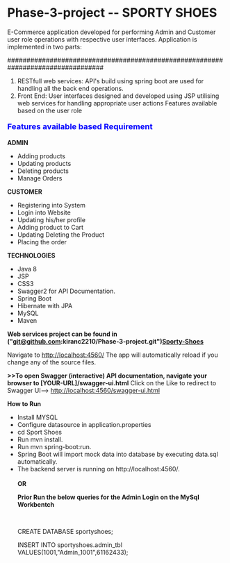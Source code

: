 # Phase-3-project  -- SPORTY SHOES
E-Commerce application developed for performing Admin and Customer user role operations with respective user interfaces. Application is implemented in two parts:


#################################################################################
1) RESTfull web services: API's build using spring boot are used for handling all the back end operations.
2) Front End: User interfaces designed and developed using JSP  utilising web services for handling appropriate user actions
Features available based on the user role

<b><p style="color:blue; font-size:18px;">Features available based Requirement</p></b>

  <b>ADMIN</b>
  <ul><li>
  Adding products</li>
<li>Updating products</li>
<li>Deleting products</li>
<li>Manage Orders</li></ul>


 <b>CUSTOMER</b>
 <ul>
<li>Registering into System</li>
<li>Login into Website</li>
<li>Updating his/her profile</li>
<li>Adding product to Cart</li>
<li>Updating Deleting the Product</li>
<li>Placing the order</li></ul>


<b>TECHNOLOGIES</b>
<ul>
    <li>Java 8</li>
<li>JSP</li>
<li>CSS3</li>
<li>Swagger2 for API Documentation.</li>
<li>Spring Boot</li>
<li>Hibernate with JPA</li>
<li>MySQL</li>
 <li> Maven</li>
</ul>

<b>Web services project can be found in ("git@github.com:kiranc2210/Phase-3-project.git")<a href="http://localhost:4560/">Sporty-Shoes</a></b>

<p>Navigate to <a href="http://localhost:4560/">http://localhost:4560/</a> The app will automatically reload if you change any of the source files.</p>


<b>>>To open Swagger (interactive) API documentation, navigate your browser to [YOUR-URL]/swagger-ui.html</b>
Click on the Like to redirect to Swagger UI--> <a href="http://localhost:4560/swagger-ui.html">http://localhost:4560/swagger-ui.html</a>



<b>How to Run</b>
<ul>
    
<li>Install MYSQL</li>
<li>Configure datasource in application.properties</li>
<li>cd Sport Shoes</li>
<li>Run mvn install.</li>
<li>Run mvn spring-boot:run.</li>
<li>Spring Boot will import mock data into database by executing data.sql automatically.</li>
<li>The backend server is running on http://localhost:4560/.</li>
</br>
<b>OR</b>

<p><b>Prior Run the below queries for the Admin Login on the MySql Workbentch</b></p>
</br>
<p>CREATE DATABASE sportyshoes;</p>
<p>INSERT INTO sportyshoes.admin_tbl VALUES(1001,"Admin_1001",61162433);</p>

